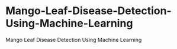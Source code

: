 # Mango-Leaf-Disease-Detection-Using-Machine-Learning
Mango Leaf Disease Detection Using Machine Learning
